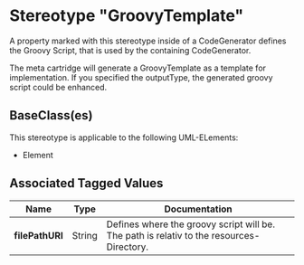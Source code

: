 
[comment]: <> (THIS FILE IS GENERATED AS LONG AS THIS LINE EXISTS)

# Stereotype "GroovyTemplate"

A property marked with this stereotype inside of 
a CodeGenerator defines the Groovy Script, that is used by the containing CodeGenerator.

The meta cartridge will generate a GroovyTemplate as a template for implementation. If you specified the outputType, the generated groovy script could be enhanced.

## BaseClass(es)
This stereotype is applicable to the following UML-ELements:

* Element

## Associated Tagged Values
| Name | Type | Documentation |
|------|-------|----------------------------------------|
|__filePathURI__| String | Defines where the groovy script will be. The path is relativ to the resources-Directory. |

